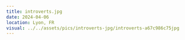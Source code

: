 ```yaml
---
title: introverts.jpg
date: 2024-04-06
location: Lyon, FR
visual: ../../assets/pics/introverts-jpg/introverts-a67c986c75jpg
---
```

